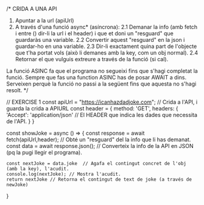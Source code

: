/* CRIDA A UNA API
1. Apuntar a la url (apiUrl)
2. A través d'una funció async* (asíncrona):
	2.1 Demanar la info (amb fetch i entre () dir-li la url i el header) i que et doni un "resguard" que guardaràs una variable.
	2.2 Convertir aquest "resguard" en la json i guardar-ho en una variable.
	2.3 Dir-li exactament quina part de l'objecte que t'ha portat vols (això li demanes amb la key, com un obj normal).
	2.4 Retornar el que vulguis extreure a través de la funció (si cal).

La funció ASINC fa que el programa no segueixi fins que s'hagi completat la funció.
Sempre que fas una function ASINC has de posar AWAIT a dins. Serveixen perquè la funció no passi a la següent fins que aquesta no s'hagi resolt.
 */


//	EXERCISE 1
const apiUrl = "https://icanhazdadjoke.com"; // Crida a l'API, i guarda la crida a APIURL
const header = {
    method: 'GET',
    headers: {
    	'Accept': 'application/json' // El HEADER que indica les dades que necessita de l'API.
    }
}

const showJoke = async () => { 
    const response = await fetch(apiUrl,header); // Obté un "resguard" del la info que li has demanat.
    const data = await response.json(); // Converteix la info de la API en JSON (pq la pugi llegir el programa).
    
    const nextJoke = data.joke  // Agafa el contingut concret de l'obj (amb la key), l'acudit.
	console.log(nextJoke); // Mostra l'acudit.
	return nextJoke // Retorna el contingut de text de joke (a través de newJoke)
	
}



